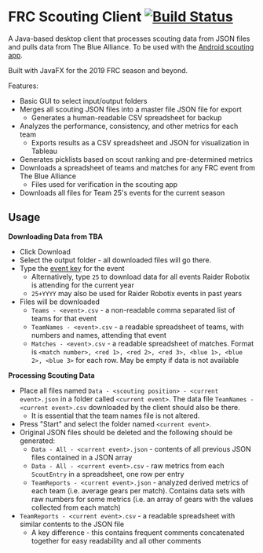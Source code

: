 # FRC Scouting Client [![Build Status](https://travis-ci.org/spencerng/Scouting-Client-FX.svg?branch=master)](https://travis-ci.org/spencerng/Scouting-Client-FX)

A Java-based desktop client that processes scouting data from JSON files and pulls data from The Blue Alliance. To be used with the [Android scouting app](https://github.com/spencerng/Scouting-App).

Built with JavaFX for the 2019 FRC season and beyond.

Features:
 
 * Basic GUI to select input/output folders
 * Merges all scouting JSON files into a master file JSON file for export
   * Generates a human-readable CSV spreadsheet for backup
 * Analyzes the performance, consistency, and other metrics for each team
   * Exports results as a CSV spreadsheet and JSON for visualization in Tableau
 * Generates picklists based on scout ranking and pre-determined metrics
 * Downloads a spreadsheet of teams and matches for any FRC event from The Blue Alliance
   * Files used for verification in the scouting app
 * Downloads all files for Team 25's events for the current season

 
## Usage

**Downloading Data from TBA**

* Click Download
* Select the output folder - all downloaded files will go there.
* Type the [event key](https://www.thebluealliance.com/apidocs#event-model) for the event
  * Alternatively, type `25` to download data for all events Raider Robotix is attending for the current year
  * `25+YYYY` may also be used for Raider Robotix events in past years
* Files will be downloaded
  * `Teams - <event>.csv` - a non-readable comma separated list of teams for that event
  * `TeamNames - <event>.csv` - a readable spreadsheet of teams, with numbers and names, attending that event
  * `Matches - <event>.csv` - a readable spreadsheet of matches. Format is `<match number>, <red 1>, <red 2>, <red 3>, <blue 1>, <blue 2>, <blue 3>` for each row. May be empty if data is not available

**Processing Scouting Data**

* Place all files named `Data - <scouting position> - <current event>.json` in a folder called `<current event>`. The data file `TeamNames - <current event>.csv` downloaded by the client should also be there.
  * It is essential that the team names file is not altered.
* Press "Start" and select the folder named `<current event>`.
* Original JSON files should be deleted and the following should be generated:
  * `Data - All - <current event>.json` - contents of all previous JSON files contained in a JSON array
  * `Data - All - <current event>.csv` - raw metrics from each `ScoutEntry` in a spreadsheet, one row per entry
  * `TeamReports - <current event>.json` - analyzed derived metrics of each team (i.e. average gears per match). Contains data sets with raw numbers for some metrics (i.e. an array of gears with the values collected from each match)
 * `TeamReports - <current event>.csv` - a readable spreadsheet with similar contents to the JSON file
   * A key difference - this contains frequent comments concatenated together for easy readability and all other comments
